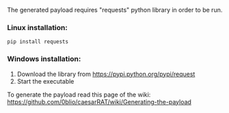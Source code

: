 The generated payload requires "requests" python library in order to be run.

### Linux installation:
`pip install requests`

### Windows installation:
1. Download the library from https://pypi.python.org/pypi/request
2. Start the executable

To generate the payload read this page of the wiki: https://github.com/0blio/caesarRAT/wiki/Generating-the-payload

